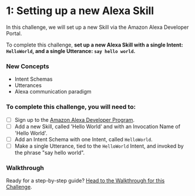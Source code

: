 # 1: Setting up a new Alexa Skill

In this challenge, we will set up a new Skill via the Amazon Alexa Developer Portal.

To complete this challenge, **set up a new Alexa Skill with a single Intent: `HelloWorld`, and a single Utterance: `say hello world`.**

### New Concepts

- Intent Schemas
- Utterances
- Alexa communication paradigm

### To complete this challenge, you will need to:

- [ ] Sign up to the [Amazon Alexa Developer Program](https://developer.amazon.com/alexa).
- [ ] Add a new Skill, called 'Hello World' and with an Invocation Name of 'Hello World'.
- [ ] Add an Intent Schema with one Intent, called `HelloWorld`.
- [ ] Make a single Utterance, tied to the `HelloWorld` Intent, and invoked by the phrase "say hello world".

### Walkthrough

Ready for a step-by-step guide? [Head to the Walkthrough for this Challenge](../walkthroughs/1_setting_up_a_new_skill.md).
